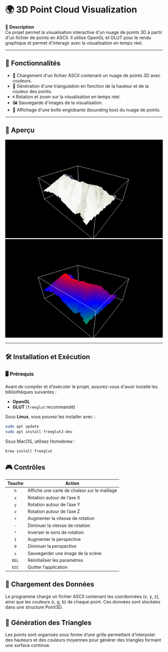 # 🌍 3D Point Cloud Visualization

📌 **Description**  
Ce projet permet la visualisation interactive d'un nuage de points 3D à partir d'un fichier de points en ASCII. Il
utilise OpenGL et GLUT pour le rendu graphique et permet d'interagir avec la visualisation en temps réel.

---

## 🎯 Fonctionnalités

- 📡 Chargement d'un fichier ASCII contenant un nuage de points 3D avec couleurs.
- 🎨 Génération d'une triangulation en fonction de la hauteur et de la couleur des points.
- 🌀 Rotation et zoom sur la visualisation en temps réel.
- 🖼️ Sauvegarde d'images de la visualisation.
- 🔲 Affichage d'une boîte englobante (bounding box) du nuage de points.

---

## 📸 Aperçu

![Démonstration](mean.gif)
![Démonstration Carte de chaleur](heatmap.gif)

---

## 🛠️ Installation et Exécution

### 🖥️ Prérequis

Avant de compiler et d'exécuter le projet, assurez-vous d'avoir installé les bibliothèques suivantes :

- **OpenGL**
- **GLUT** (`freeglut` recommandé)

Sous **Linux**, vous pouvez les installer avec :

```bash
sudo apt update
sudo apt install freeglut3-dev
```

Sous MacOS, utilisez Homebrew :

```bash
brew install freeglut
```

## 🎮 Contrôles

| Touche | Action                                       |
|:------:|----------------------------------------------|
|  `h`   | Affiche une carte de chaleur sur le maillage |
|  `x`   | Rotation autour de l’axe X                   |
|  `y`   | Rotation autour de l’axe Y                   |
|  `z`   | Rotation autour de l’axe Z                   |
|  `+`   | Augmenter la vitesse de rotation             | 
|  `-`   | Diminuer la vitesse de rotation              | 
|  `*`   | Inverser le sens de rotation                 |
|  `1`   | Augmenter la perspective                     |
|  `0`   | Diminuer la perspective                      |
|  `s`   | Sauvegarder une image de la scène            |
| `DEL`  | Réinitialiser les paramètres                 |
| `ESC`  | Quitter l’application                        |

## 📍 Chargement des Données

Le programme charge un fichier ASCII contenant les coordonnées (x, y, z), ainsi que les couleurs (r, g, b) de chaque
point. Ces données sont stockées dans une structure Point3D<double>.

## 🔺 Génération des Triangles

Les points sont organisés sous forme d’une grille permettant d’interpoler des hauteurs et des couleurs moyennes pour
générer des triangles formant une surface continue.
